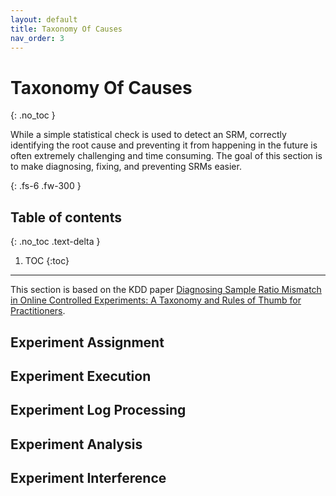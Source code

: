 ```yaml
---
layout: default
title: Taxonomy Of Causes
nav_order: 3
---
```


# Taxonomy Of Causes
{: .no_toc }

While a simple statistical check is used to detect an SRM, correctly identifying the root cause and preventing it from happening in the future is often extremely challenging and time consuming. The goal of this section is to make diagnosing, fixing, and preventing SRMs easier.

{: .fs-6 .fw-300 }

## Table of contents
{: .no_toc .text-delta }

1. TOC
{:toc}

---

This section is based on the KDD paper [Diagnosing Sample Ratio Mismatch in Online Controlled Experiments: A Taxonomy and Rules of Thumb for Practitioners](https://dl.acm.org/citation.cfm?id=3330722).

## Experiment Assignment

## Experiment Execution

## Experiment Log Processing

## Experiment Analysis

## Experiment Interference

